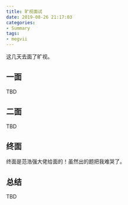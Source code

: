 ```yaml
---
title: 旷视面试
date: 2019-08-26 21:17:03
categories:
- Summary
tags:
- megvii
---
```


这几天去面了旷视。

## 一面

TBD

## 二面

TBD

## 终面

终面是范浩强大佬给面的！虽然出的题把我难哭了。

## 总结

TBD